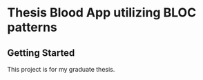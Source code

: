# Thesis Blood App utilizing BLOC patterns

## Getting Started

This project is for my graduate thesis.


